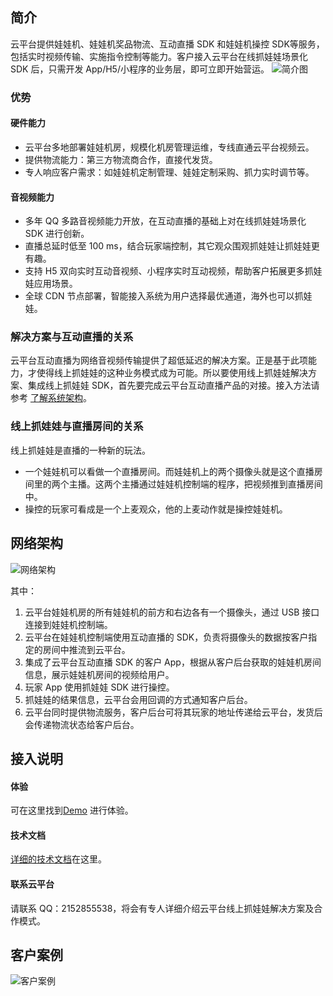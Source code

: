 ## 简介
云平台提供娃娃机、娃娃机奖品物流、互动直播 SDK 和娃娃机操控 SDK等服务，包括实时视频传输、实施指令控制等能力。客户接入云平台在线抓娃娃场景化 SDK 后，只需开发 App/H5/小程序的业务层，即可立即开始营运。
![简介图](http://imgcache.tce.fsphere.cn/image/mc.qcloudimg.com/static/img/49a1d7cf26d4714429becf30b532756f/image.png)

### 优势
#### 硬件能力

- 云平台多地部署娃娃机房，规模化机房管理运维，专线直通云平台视频云。
- 提供物流能力：第三方物流商合作，直接代发货。
- 专人响应客户需求：如娃娃机定制管理、娃娃定制采购、抓力实时调节等。

#### 音视频能力

- 多年 QQ 多路音视频能力开放，在互动直播的基础上对在线抓娃娃场景化 SDK 进行创新。
- 直播总延时低至 100 ms，结合玩家端控制，其它观众围观抓娃娃让抓娃娃更有趣。
- 支持 H5 双向实时互动音视频、小程序实时互动视频，帮助客户拓展更多抓娃娃应用场景。
- 全球 CDN 节点部署，智能接入系统为用户选择最优通道，海外也可以抓娃娃。

### 解决方案与互动直播的关系

云平台互动直播为网络音视频传输提供了超低延迟的解决方案。正是基于此项能力，才使得线上抓娃娃的这种业务模式成为可能。所以要使用线上抓娃娃解决方案、集成线上抓娃娃 SDK，首先要完成云平台互动直播产品的对接。接入方法请参考 [了解系统架构](/document/product/268/7540)。

### 线上抓娃娃与直播房间的关系

线上抓娃娃是直播的一种新的玩法。

- 一个娃娃机可以看做一个直播房间。而娃娃机上的两个摄像头就是这个直播房间里的两个主播。这两个主播通过娃娃机控制端的程序，把视频推到直播房间中。
- 操控的玩家可看成是一个上麦观众，他的上麦动作就是操控娃娃机。

## 网络架构
![网络架构](http://imgcache.tce.fsphere.cn/image/mc.qcloudimg.com/static/img/f7d603117297cee21495e25fc4092004/image.png)

其中：
1. 云平台娃娃机房的所有娃娃机的前方和右边各有一个摄像头，通过 USB 接口连接到娃娃机控制端。
2. 云平台在娃娃机控制端使用互动直播的 SDK，负责将摄像头的数据按客户指定的房间中推流到云平台。
3. 集成了云平台互动直播 SDK 的客户 App，根据从客户后台获取的娃娃机房间信息，展示娃娃机房间的视频给用户。
4. 玩家 App 使用抓娃娃 SDK 进行操控。
5. 抓娃娃的结果信息，云平台会用回调的方式通知客户后台。
6. 云平台同时提供物流服务，客户后台可将其玩家的地址传递给云平台，发货后会传递物流状态给客户后台。

## 接入说明
#### 体验
可在这里找到[Demo](https://gitee.com/vqcloud/wawaji_doc) 进行体验。
####  技术文档
[详细的技术文档](https://gitee.com/vqcloud/wawaji_doc/blob/master/firststep_dev.md)在这里。
####  联系云平台
请联系 QQ：2152855538，将会有专人详细介绍云平台线上抓娃娃解决方案及合作模式。

## 客户案例
![客户案例](http://imgcache.tce.fsphere.cn/image/mc.qcloudimg.com/static/img/d5d8b2ec6eb0c4fe2fd19c427cd2eff8/image.png)
